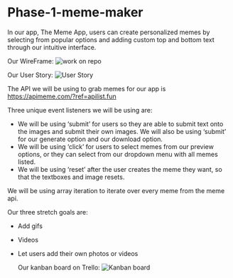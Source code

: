 # Phase-1-meme-maker

In our app, The Meme App, users can create personalized memes by selecting from popular options and adding custom top and bottom text through our intuitive interface.



Our WireFrame:
![work on repo](https://github.com/passtheaudzcord/Phase-1-meme-maker/assets/170898752/c3ea5373-3db4-44ae-902d-64ce854ffbf3)



Our User Story:
![User Story](https://github.com/passtheaudzcord/Phase-1-meme-maker/assets/170898752/03173023-0516-4f8b-9328-918020db43ca)



The API we will be using to grab memes for our app is https://apimeme.com/?ref=apilist.fun

Three unique event listeners we will be using are:
- We will be using ‘submit’ for users so they are able to submit text onto the images and        submit their own images. We will also be using ‘submit’ for our generate option and our download option.
- We will be using ‘click’ for users to select memes from our preview options, or they can select from our dropdown menu with all memes listed. 
- We will be using ‘reset’ after the user creates the meme they want, so that the textboxes and image resets.

We will be using array iteration to iterate over every meme from the meme api.

Our three stretch goals are:
- Add gifs 
- Videos 
- Let users add their own photos or videos

  Our kanban board on Trello:
![Kanban board](https://github.com/passtheaudzcord/Phase-1-meme-maker/assets/170898752/d4dcb32b-e43d-45f0-9252-db39683f6a95)


  

